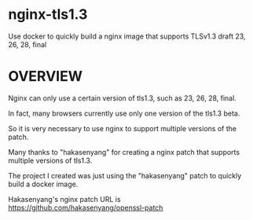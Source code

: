 # nginx-tls1.3
 Use docker to quickly build a nginx image that supports TLSv1.3 draft 23, 26, 28, final


# OVERVIEW


Nginx can only use a certain version of tls1.3, such as 23, 26, 28, final.

In fact, many browsers currently use only one version of the tls1.3 beta.

So it is very necessary to use nginx to support multiple versions of the patch.

Many thanks to "hakasenyang" for creating a nginx patch that supports multiple versions of tls1.3.

The project I created was just using the "hakasenyang" patch to quickly build a docker image.

Hakasenyang's nginx patch URL is https://github.com/hakasenyang/openssl-patch
